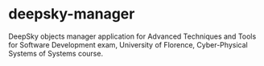 # deepsky-manager
DeepSky objects manager application for Advanced Techniques and Tools for Software Development exam, University of Florence, Cyber-Physical Systems of Systems course.
